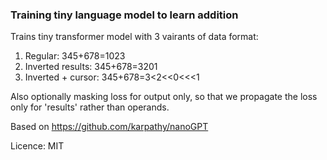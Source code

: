 ### Training tiny language model to learn addition 

Trains tiny transformer model with 3 vairants of data format:
1. Regular: 345+678=1023
2. Inverted results: 345+678=3201
3. Inverted + cursor: 345+678=3<2<<0<<<1

Also optionally masking loss for output only, so that we propagate the loss only for 'results' rather than operands. 

Based on https://github.com/karpathy/nanoGPT

Licence: MIT
